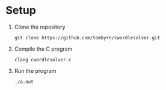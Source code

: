 # Setup

1. Clone the repository
    ```
    git clone https://github.com/tombyrn/cwordlesolver.git
    ```

2. Compile the C program
    ```
    clang cwordlesolver.c
    ```

3. Run the program
    ```
    ./a.out
    ```